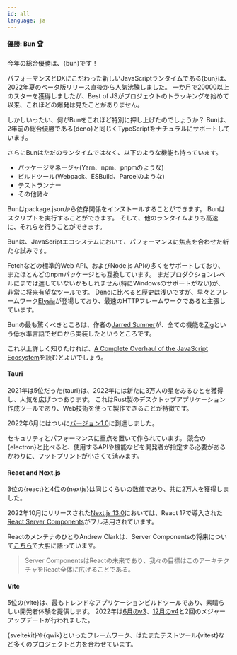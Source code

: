```yaml
---
id: all
language: ja
---
```


#### 優勝: Bun 🏆

今年の総合優勝は、{bun}です！

パフォーマンスとDXにこだわった新しいJavaScriptランタイムである{bun}は、2022年夏のベータ版リリース直後から人気沸騰しました。
一か月で20000以上のスターを獲得しましたが、Best of JSがプロジェクトのトラッキングを始めて以来、これほどの爆発は見たことがありません。

しかしいったい、何がBunをこれほど特別に押し上げたのでしょうか？
Bunは、2年前の総合優勝である{deno}と同じくTypeScriptをナチュラルにサポートしています。

さらにBunはただのランタイムではなく、以下のような機能も持っています。

- パッケージマネージャ(Yarn、npm、pnpmのような)
- ビルドツール(Webpack、ESBuild、Parcelのような)
- テストランナー
- その他諸々

Bunはpackage.jsonから依存関係をインストールすることができます。
Bunはスクリプトを実行することができます。
そして、他のランタイムよりも高速に、それらを行うことができます。

Bunは、JavaScriptエコシステムにおいて、パフォーマンスに焦点を合わせた新たな試みです。

Fetchなどの標準的Web API、およびNode.js APIの多くをサポートしており、またほとんどのnpmパッケージとも互換しています。
まだプロダクションレベルにまでは達していないかもしれません(特にWindowsのサポートがない)が、非常に将来有望なツールです。
Denoに比べると歴史は浅いですが、早々とフレームワーク[Elysia](https://elysiajs.com/)が登場しており、最速のHTTPフレームワークであると主張しています。

Bunの最も驚くべきところは、作者の[Jarred Sumner](https://twitter.com/jarredsumner)が、全ての機能を[Zig](https://ziglang.org/)という低水準言語でゼロから実装したというところです。

これ以上詳しく知りたければ、[A Complete Overhaul of the JavaScript Ecosystem](https://www.lunasec.io/docs/blog/bun-first-look/)を読むとよいでしょう。

#### Tauri

2021年は5位だった{tauri}は、2022年には新たに3万人の星をみるひとを獲得し、人気を広げつつあります。
これはRust製のデスクトップアプリケーション作成ツールであり、Web技術を使って製作できることが特徴です。

2022年6月にはついに[バージョン1.0](https://tauri.app/blog/2022/06/19/tauri-1-0)に到達しました。

セキュリティとパフォーマンスに重点を置いて作られています。
競合の{electron}と比べると、使用するAPIや機能などを開発者が指定する必要があるかわりに、フットプリントが小さくて済みます。

#### React and Next.js


3位の{react}と4位の{nextjs}は同じくらいの数値であり、共に2万人を獲得しました。

2022年10月にリリースされた[Next.js 13.0](https://nextjs.org/blog/next-13)においては、React 17で導入された[React Server Components](https://www.plasmic.app/blog/how-react-server-components-work#what-are-react-server-components)がフル活用されています。

ReactのメンテナのひとりAndrew Clarkは、Server Componentsの将来について[こちら](https://twitter.com/acdlite/status/1585029529361612801)で大胆に語っています。

> Server ComponentsはReactの未来であり、我々の目標はこのアーキテクチャをReact全体に広げることである。


#### Vite


5位の{vite}は、最もトレンドなアプリケーションビルドツールであり、素晴らしい開発者体験を提供します。
2022年は[6月のv3](https://vitejs.dev/blog/announcing-vite3.html)、[12月のv4](https://vitejs.dev/blog/announcing-vite4.html)と2回のメジャーアップデートが行われました。

{sveltekit}や{qwik}といったフレームワーク、はたまたテストツール{vitest}など多くのプロジェクトと力を合わせています。
